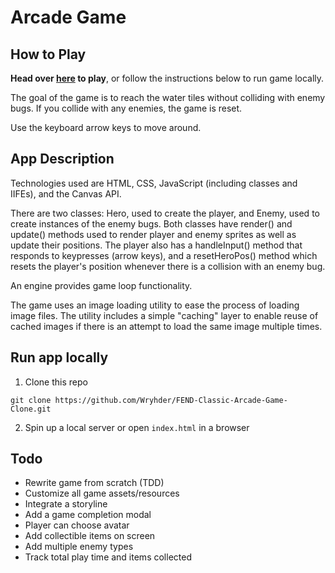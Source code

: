 # Arcade Game

## How to Play

**Head over [here](https://wryhder.github.io/FEND-Arcade-Game/) to play**, or follow the instructions below to run game locally.

The goal of the game is to reach the water tiles without colliding with enemy bugs. If you collide with any enemies, the game is reset.

Use the keyboard arrow keys to move around.

## App Description

Technologies used are HTML, CSS, JavaScript (including classes and IIFEs), and the Canvas API.

There are two classes: Hero, used to create the player, and Enemy, used to create instances of the enemy bugs.
Both classes have render() and update() methods used to render player and enemy sprites as well as update their positions. The player also has a handleInput() method that responds to keypresses (arrow keys), and a resetHeroPos() method which resets the player's position whenever there is a collision with  an enemy bug.

An engine provides game loop functionality.

The game uses an image loading utility to ease the process of loading image files. The utility includes a simple "caching" layer to enable reuse of cached images if there is an attempt to load the same image multiple times.

## Run app locally

1. Clone this repo
```
git clone https://github.com/Wryhder/FEND-Classic-Arcade-Game-Clone.git
```
2. Spin up a local server or open `index.html` in a browser


## Todo
<!-- - Implement automated integration testing -->
- Rewrite game from scratch (TDD)
- Customize all game assets/resources
- Integrate a storyline
- Add a game completion modal
- Player can choose avatar
- Add collectible items on screen
- Add multiple enemy types
- Track total play time and items collected
